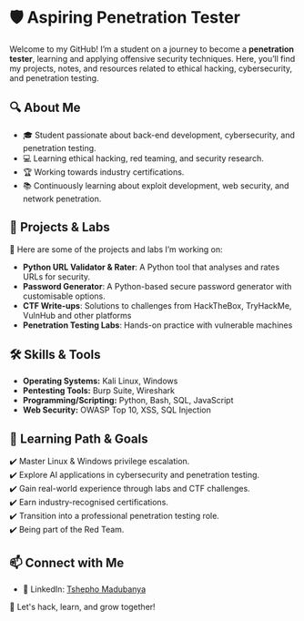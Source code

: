 
# 🛡️ Aspiring Penetration Tester


Welcome to my GitHub! I’m a student on a journey to become a **penetration tester**, learning and applying offensive security techniques. Here, you’ll find my projects, notes, and resources related to ethical hacking, cybersecurity, and penetration testing.

## 🔍 About Me
- 🎓 Student passionate about back-end development, cybersecurity, and penetration testing.
- 💻 Learning ethical hacking, red teaming, and security research.
- 🏆 Working towards industry certifications.
- 📚 Continuously learning about exploit development, web security, and network penetration.

## 📂 Projects & Labs
🚀 Here are some of the projects and labs I’m working on:
- **Python URL Validator & Rater**: A Python tool that analyses and rates URLs for security.
- **Password Generator**: A Python-based secure password generator with customisable options.
- **CTF Write-ups**: Solutions to challenges from HackTheBox, TryHackMe, VulnHub and other platforms
- **Penetration Testing Labs**: Hands-on practice with vulnerable machines
<!-- - **Custom Exploits & Scripts**: Writing and testing custom attack scripts
- **Bug Bounty Research**: Documenting vulnerabilities and responsible disclosure reports -->

## 🛠️ Skills & Tools
- **Operating Systems:** Kali Linux, Windows
- **Pentesting Tools:** Burp Suite, Wireshark
- **Programming/Scripting:** Python, Bash, SQL, JavaScript
- **Web Security:** OWASP Top 10, XSS, SQL Injection
<!-- - **Exploitation & Reverse Engineering:** Buffer Overflow, Privilege Escalation, Malware Analysis -->


## 🎯 Learning Path & Goals
✔️ Master Linux & Windows privilege escalation.  
✔️ Explore AI applications in cybersecurity and penetration testing.  
✔️ Gain real-world experience through labs and CTF challenges.  
✔️ Earn industry-recognised certifications.  
✔️ Transition into a professional penetration testing role.  
✔️ Being part of the Red Team. 


## 📫 Connect with Me
- 🔗 LinkedIn: [Tshepho Madubanya](https://www.linkedin.com/in/tshepho-madubanya-188aa3251)
<!-- - 🌐 Personal Blog: [YourWebsite.com](#)
- 💬 Twitter: [@YourHandle](#) -->

🚀 Let's hack, learn, and grow together!
